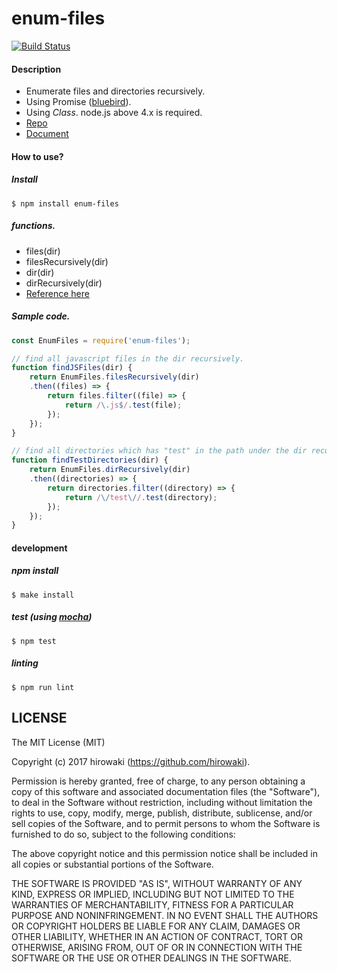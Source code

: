 # enum-files
[![Build Status](https://travis-ci.org/hirowaki/enum-files.svg?branch=master)](https://travis-ci.org/hirowaki/enum-files)

#### Description
* Enumerate files and directories recursively.
* Using Promise ([bluebird](https://www.npmjs.com/package/bluebird)).
* Using *Class*. node.js above 4.x is required.
* [Repo](https://github.com/hirowaki/enum-files)
* [Document](https://hirowaki.github.io/enum-files)

#### How to use?

##### Install
```
$ npm install enum-files
```

##### functions.
* files(dir)
* filesRecursively(dir)
* dir(dir)
* dirRecursively(dir)
* [Reference here](https://hirowaki.github.io/enum-files)

##### Sample code.
```js
const EnumFiles = require('enum-files');

// find all javascript files in the dir recursively.
function findJSFiles(dir) {
    return EnumFiles.filesRecursively(dir)
    .then((files) => {
        return files.filter((file) => {
            return /\.js$/.test(file);
        });
    });
}

// find all directories which has "test" in the path under the dir recursively.
function findTestDirectories(dir) {
    return EnumFiles.dirRecursively(dir)
    .then((directories) => {
        return directories.filter((directory) => {
            return /\/test\//.test(directory);
        });
    });
}
```


#### development 

##### npm install
```
$ make install
```

##### test (using [mocha](https://www.npmjs.com/package/mocha))
```
$ npm test
```

##### linting
```
$ npm run lint
```


## LICENSE

The MIT License (MIT)

Copyright (c) 2017 hirowaki (https://github.com/hirowaki).

Permission is hereby granted, free of charge, to any person obtaining a copy
of this software and associated documentation files (the "Software"), to deal
in the Software without restriction, including without limitation the rights
to use, copy, modify, merge, publish, distribute, sublicense, and/or sell
copies of the Software, and to permit persons to whom the Software is
furnished to do so, subject to the following conditions:

The above copyright notice and this permission notice shall be included in
all copies or substantial portions of the Software.

THE SOFTWARE IS PROVIDED "AS IS", WITHOUT WARRANTY OF ANY KIND, EXPRESS OR
IMPLIED, INCLUDING BUT NOT LIMITED TO THE WARRANTIES OF MERCHANTABILITY,
FITNESS FOR A PARTICULAR PURPOSE AND NONINFRINGEMENT. IN NO EVENT SHALL THE
AUTHORS OR COPYRIGHT HOLDERS BE LIABLE FOR ANY CLAIM, DAMAGES OR OTHER
LIABILITY, WHETHER IN AN ACTION OF CONTRACT, TORT OR OTHERWISE, ARISING FROM,
OUT OF OR IN CONNECTION WITH THE SOFTWARE OR THE USE OR OTHER DEALINGS IN
THE SOFTWARE.
